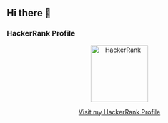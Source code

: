 ## Hi there 👋

<!--
**behera-abhisar/behera-abhisar** is a ✨ _special_ ✨ repository because its `README.md` (this file) appears on your GitHub profile.

Here are some ideas to get you started:

- 🔭 I’m currently working on ...
- 🌱 I’m currently learning ...
- 👯 I’m looking to collaborate on ...
- 🤔 I’m looking for help with ...
- 💬 Ask me about ...
- 📫 How to reach me: ...
- 😄 Pronouns: ...
- ⚡ Fun fact: ...
-->

### HackerRank Profile
<div align="center">
  <a href="https://www.hackerrank.com/profile/abhisarbehera" target="_blank">
    <img src="https://upload.wikimedia.org/wikipedia/commons/6/65/HackerRank_logo.png" alt="HackerRank" width="128" height="128" />
  </a>
  <p>
    <a href="https://www.hackerrank.com/profile/abhisarbehera" target="_blank">Visit my HackerRank Profile</a>
  </p>
</div>
